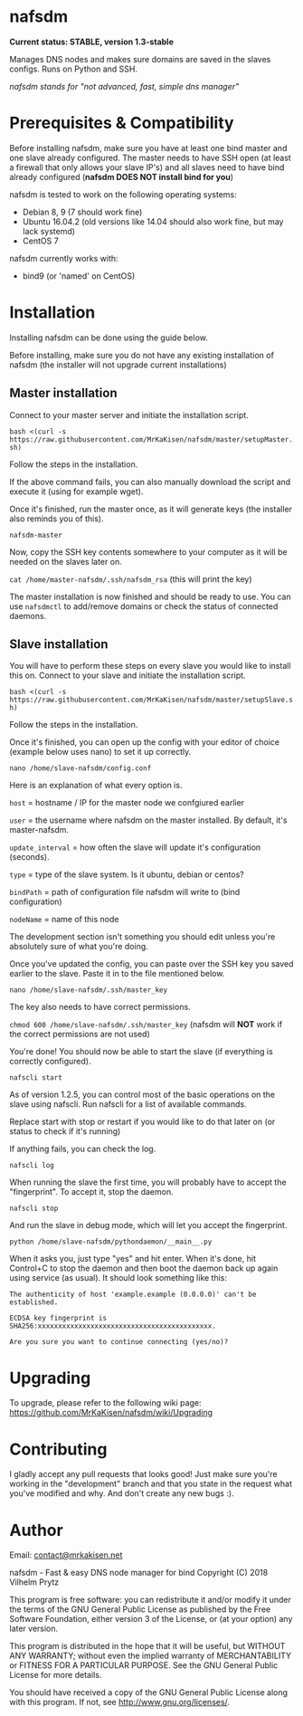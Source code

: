 # nafsdm
**Current status: STABLE, version 1.3-stable**

Manages DNS nodes and makes sure domains are saved in the slaves configs. Runs on Python and SSH.

*nafsdm stands for "not advanced, fast, simple dns manager"*

# Prerequisites & Compatibility
Before installing nafsdm, make sure you have at least one bind master and one slave already configured. The master needs to have SSH open (at least a firewall that only allows your slave IP's) and all slaves need to have bind already configured (**nafsdm DOES NOT install bind for you**)

nafsdm is tested to work on the following operating systems:

* Debian 8, 9 (7 should work fine)
* Ubuntu 16.04.2 (old versions like 14.04 should also work fine, but may lack systemd)
* CentOS 7

nafsdm currently works with:

* bind9 (or 'named' on CentOS)

# Installation
Installing nafsdm can be done using the guide below.

Before installing, make sure you do not have any existing installation of nafsdm (the installer will not upgrade current installations)

## Master installation
Connect to your master server and initiate the installation script.

`bash <(curl -s https://raw.githubusercontent.com/MrKaKisen/nafsdm/master/setupMaster.sh)`

Follow the steps in the installation.

If the above command fails, you can also manually download the script and execute it (using for example wget).

Once it's finished, run the master once, as it will generate keys (the installer also reminds you of this).

`nafsdm-master`

Now, copy the SSH key contents somewhere to your computer as it will be needed on the slaves later on.

`cat /home/master-nafsdm/.ssh/nafsdm_rsa` (this will print the key)

The master installation is now finished and should be ready to use. You can use `nafsdmctl` to add/remove domains or check the status of connected daemons.

## Slave installation
You will have to perform these steps on every slave you would like to install this on.
Connect to your slave and initiate the installation script.

`bash <(curl -s https://raw.githubusercontent.com/MrKaKisen/nafsdm/master/setupSlave.sh)`

Follow the steps in the installation.

Once it's finished, you can open up the config with your editor of choice (example below uses nano) to set it up correctly.

`nano /home/slave-nafsdm/config.conf`


Here is an explanation of what every option is.

`host` = hostname / IP for the master node we confgiured earlier

`user` = the username where nafsdm on the master installed. By default, it's master-nafsdm.

`update_interval` = how often the slave will update it's configuration (seconds).

`type` = type of the slave system. Is it ubuntu, debian or centos?

`bindPath` = path of configuration file nafsdm will write to (bind configuration)

`nodeName` = name of this node

The development section isn't something you should edit unless you're absolutely sure of what you're doing.

Once you've updated the config, you can paste over the SSH key you saved earlier to the slave. Paste it in to the file mentioned below.

`nano /home/slave-nafsdm/.ssh/master_key`

The key also needs to have correct permissions.

`chmod 600 /home/slave-nafsdm/.ssh/master_key` (nafsdm will **NOT** work if the correct permissions are not used)

You're done! You should now be able to start the slave (if everything is correctly configured).

`nafscli start`

As of version 1.2.5, you can control most of the basic operations on the slave using nafscli. Run nafscli for a list of available commands.

Replace start with stop or restart if you would like to do that later on (or status to check if it's running)

If anything fails, you can check the log.

`nafscli log`

When running the slave the first time, you will probably have to accept the "fingerprint". To accept it, stop the daemon.

`nafscli stop`

And run the slave in debug mode, which will let you accept the fingerprint.

`python /home/slave-nafsdm/pythondaemon/__main__.py`

When it asks you, just type "yes" and hit enter. When it's done, hit Control+C to stop the daemon and then boot the daemon back up again using service (as usual). It should look something like this:

`The authenticity of host 'example.example (0.0.0.0)' can't be established.`

`ECDSA key fingerprint is SHA256:xxxxxxxxxxxxxxxxxxxxxxxxxxxxxxxxxxxxxxxxxxx.`

`Are you sure you want to continue connecting (yes/no)?`

# Upgrading

To upgrade, please refer to the following wiki page: <https://github.com/MrKaKisen/nafsdm/wiki/Upgrading>

# Contributing
I gladly accept any pull requests that looks good! Just make sure you're working in the "development" branch and that you state in the request what you've modified and why. And don't create any new bugs :).

# Author
Email: contact@mrkakisen.net

nafsdm - Fast & easy DNS node manager for bind
Copyright (C) 2018 Vilhelm Prytz

This program is free software: you can redistribute it and/or modify
it under the terms of the GNU General Public License as published by
the Free Software Foundation, either version 3 of the License, or
(at your option) any later version.

This program is distributed in the hope that it will be useful,
but WITHOUT ANY WARRANTY; without even the implied warranty of
MERCHANTABILITY or FITNESS FOR A PARTICULAR PURPOSE.  See the
GNU General Public License for more details.

You should have received a copy of the GNU General Public License
along with this program.  If not, see <http://www.gnu.org/licenses/>.
